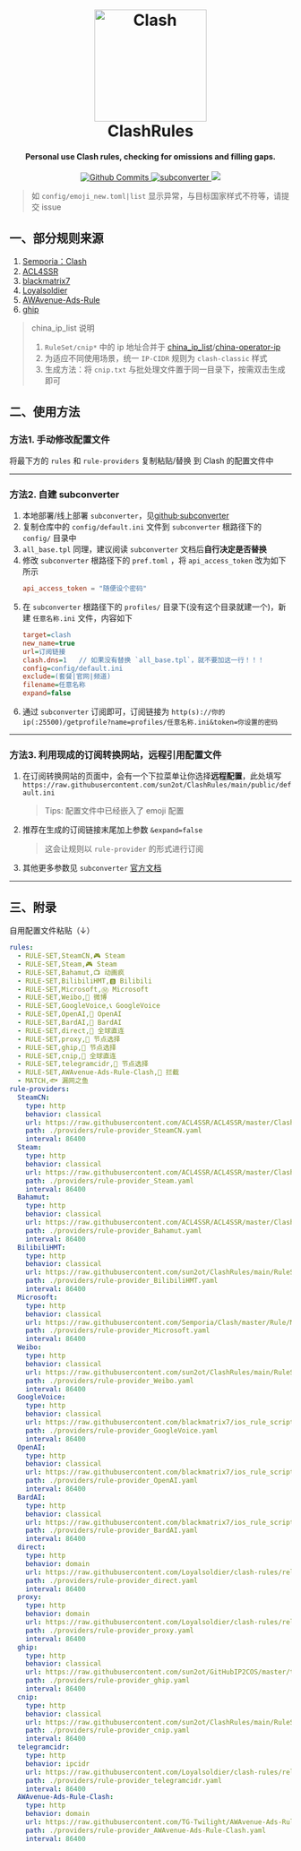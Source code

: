 <h1 align="center">
  <img src="./Clash_Logo.png" alt="Clash" width="200">
  <br>ClashRules<br>
</h1>

<h4 align="center">Personal use Clash rules, checking for omissions and filling gaps.</h4>

<p align="center">
  <a href="https://github.com/sun2ot/ClashRules/commits/main">
    <img src="https://img.shields.io/github/last-commit/sun2ot/ClashRules" alt="Github Commits">
  </a>
  <a href="https://github.com/tindy2013/subconverter">
    <img src="https://img.shields.io/badge/adapt-subconverter-green" alt="subconverter">
  </a>
  <a href="https://github.com/MetaCubeX/mihomo">
    <img src="https://img.shields.io/badge/for-mihomo-brightgreen">
  </a>
</p>

> 如 `config/emoji_new.toml|list` 显示异常，与目标国家样式不符等，请提交 issue

## 一、部分规则来源

1. [Semporia：Clash](https://github.com/Semporia/Clash)
2. [ACL4SSR](https://github.com/ACL4SSR/ACL4SSR)
3. [blackmatrix7](https://github.com/blackmatrix7/ios_rule_script)
4. [Loyalsoldier](https://github.com/Loyalsoldier/clash-rules)
5. [AWAvenue-Ads-Rule](https://github.com/TG-Twilight/AWAvenue-Ads-Rule)
6. [ghip](https://github.com/sun2ot/GitHubIP2COS)

> china_ip_list 说明
>
> 1. `RuleSet/cnip*` 中的 ip 地址合并于 [china_ip_list](https://github.com/17mon/china_ip_list/blob/master/china_ip_list.txt)/[china-operator-ip](https://github.com/gaoyifan/china-operator-ip)
> 2. 为适应不同使用场景，统一 `IP-CIDR` 规则为 `clash-classic` 样式
> 3. 生成方法：将 `cnip.txt` 与批处理文件置于同一目录下，按需双击生成即可

## 二、使用方法

### 方法1. 手动修改配置文件

将最下方的 `rules` 和 `rule-providers` 复制粘贴/替换 到 Clash 的配置文件中

---

### 方法2. 自建 subconverter

1. 本地部署/线上部署 `subconverter`，见[github·subconverter](https://github.com/tindy2013/subconverter/blob/master/README-cn.md)
2. 复制仓库中的 `config/default.ini` 文件到 `subconverter` 根路径下的 `config/` 目录中
3. `all_base.tpl` 同理，建议阅读 `subconverter` 文档后**自行决定是否替换**
4. 修改 `subconverter` 根路径下的 `pref.toml` ，将 `api_access_token` 改为如下所示
   ```toml
   api_access_token = "随便设个密码"
   ```
5. 在 `subconverter` 根路径下的 `profiles/` 目录下(没有这个目录就建一个)，新建 `任意名称.ini` 文件，内容如下
   ```ini
   target=clash
   new_name=true
   url=订阅链接
   clash.dns=1   // 如果没有替换 `all_base.tpl`，就不要加这一行！！！
   config=config/default.ini
   exclude=(套餐|官网|频道)
   filename=任意名称
   expand=false
   ```
6. 通过 `subconverter` 订阅即可，订阅链接为
   `http(s)://你的ip(:25500)/getprofile?name=profiles/任意名称.ini&token=你设置的密码`

---

### 方法3. 利用现成的订阅转换网站，远程引用配置文件

1. 在订阅转换网站的页面中，会有一个下拉菜单让你选择**远程配置**，此处填写`https://raw.githubusercontent.com/sun2ot/ClashRules/main/public/default.ini`
   > Tips: 配置文件中已经嵌入了 emoji 配置
   >
2. 推荐在生成的订阅链接末尾加上参数 `&expand=false`
   > 这会让规则以 `rule-provider` 的形式进行订阅
   >
3. 其他更多参数见 `subconverter` [官方文档](https://github.com/tindy2013/subconverter/blob/master/README-cn.md#%E8%B0%83%E7%94%A8%E8%AF%B4%E6%98%8E-%E8%BF%9B%E9%98%B6)

---

## 三、附录

自用配置文件粘贴（↓）

```yaml
rules:
  - RULE-SET,SteamCN,🎮️ Steam
  - RULE-SET,Steam,🎮️ Steam
  - RULE-SET,Bahamut,📺️ 动画疯
  - RULE-SET,BilibiliHMT,🅱 Bilibili
  - RULE-SET,Microsoft,Ⓜ️ Microsoft
  - RULE-SET,Weibo,👊 微博
  - RULE-SET,GoogleVoice,📞 GoogleVoice
  - RULE-SET,OpenAI,🧠 OpenAI
  - RULE-SET,BardAI,🔭 BardAI
  - RULE-SET,direct,🎯 全球直连
  - RULE-SET,proxy,🚀 节点选择
  - RULE-SET,ghip,🚀 节点选择
  - RULE-SET,cnip,🎯 全球直连
  - RULE-SET,telegramcidr,🚀 节点选择
  - RULE-SET,AWAvenue-Ads-Rule-Clash,🚫 拦截
  - MATCH,🐟 漏网之鱼
rule-providers:
  SteamCN:
    type: http
    behavior: classical
    url: https://raw.githubusercontent.com/ACL4SSR/ACL4SSR/master/Clash/Providers/Ruleset/SteamCN.yaml
    path: ./providers/rule-provider_SteamCN.yaml
    interval: 86400
  Steam:
    type: http
    behavior: classical
    url: https://raw.githubusercontent.com/ACL4SSR/ACL4SSR/master/Clash/Providers/Ruleset/Steam.yaml
    path: ./providers/rule-provider_Steam.yaml
    interval: 86400
  Bahamut:
    type: http
    behavior: classical
    url: https://raw.githubusercontent.com/ACL4SSR/ACL4SSR/master/Clash/Providers/Ruleset/Bahamut.yaml
    path: ./providers/rule-provider_Bahamut.yaml
    interval: 86400
  BilibiliHMT:
    type: http
    behavior: classical
    url: https://raw.githubusercontent.com/sun2ot/ClashRules/main/RuleSet/BilibiliHMT.yaml
    path: ./providers/rule-provider_BilibiliHMT.yaml
    interval: 86400
  Microsoft:
    type: http
    behavior: classical
    url: https://raw.githubusercontent.com/Semporia/Clash/master/Rule/Microsoft.yaml
    path: ./providers/rule-provider_Microsoft.yaml
    interval: 86400
  Weibo:
    type: http
    behavior: classical
    url: https://raw.githubusercontent.com/sun2ot/ClashRules/main/RuleSet/Weibo.yaml
    path: ./providers/rule-provider_Weibo.yaml
    interval: 86400
  GoogleVoice:
    type: http
    behavior: classical
    url: https://raw.githubusercontent.com/blackmatrix7/ios_rule_script/master/rule/Clash/GoogleVoice/GoogleVoice.yaml
    path: ./providers/rule-provider_GoogleVoice.yaml
    interval: 86400
  OpenAI:
    type: http
    behavior: classical
    url: https://raw.githubusercontent.com/blackmatrix7/ios_rule_script/master/rule/Clash/OpenAI/OpenAI.yaml
    path: ./providers/rule-provider_OpenAI.yaml
    interval: 86400
  BardAI:
    type: http
    behavior: classical
    url: https://raw.githubusercontent.com/blackmatrix7/ios_rule_script/master/rule/Clash/BardAI/BardAI.yaml
    path: ./providers/rule-provider_BardAI.yaml
    interval: 86400
  direct:
    type: http
    behavior: domain
    url: https://raw.githubusercontent.com/Loyalsoldier/clash-rules/release/direct.txt
    path: ./providers/rule-provider_direct.yaml
    interval: 86400
  proxy:
    type: http
    behavior: domain
    url: https://raw.githubusercontent.com/Loyalsoldier/clash-rules/release/proxy.txt
    path: ./providers/rule-provider_proxy.yaml
    interval: 86400
  ghip:
    type: http
    behavior: classical
    url: https://raw.githubusercontent.com/sun2ot/GitHubIP2COS/master/tmp/ghip.yaml
    path: ./providers/rule-provider_ghip.yaml
    interval: 86400
  cnip:
    type: http
    behavior: classical
    url: https://raw.githubusercontent.com/sun2ot/ClashRules/main/RuleSet/cnip/cnip.yaml
    path: ./providers/rule-provider_cnip.yaml
    interval: 86400
  telegramcidr:
    type: http
    behavior: ipcidr
    url: https://raw.githubusercontent.com/Loyalsoldier/clash-rules/release/telegramcidr.txt
    path: ./providers/rule-provider_telegramcidr.yaml
    interval: 86400
  AWAvenue-Ads-Rule-Clash:
    type: http
    behavior: domain
    url: https://raw.githubusercontent.com/TG-Twilight/AWAvenue-Ads-Rule/main/Filters/AWAvenue-Ads-Rule-Clash.yaml
    path: ./providers/rule-provider_AWAvenue-Ads-Rule-Clash.yaml
    interval: 86400
```
